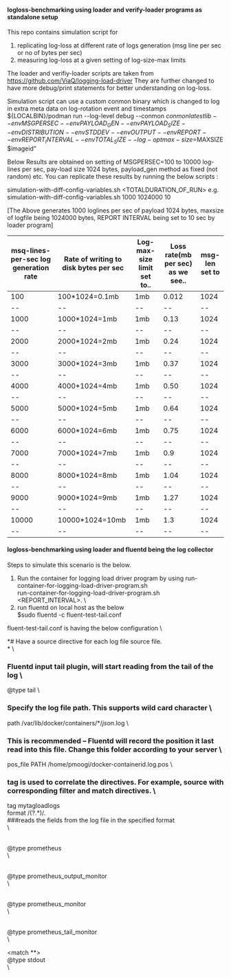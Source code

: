 #### logloss-benchmarking using loader and verify-loader programs as standalone setup

This repo contains simulation script for 
 1. replicating log-loss at different rate of logs generation (msg line per sec or no of bytes per sec)
 2. measuring log-loss at a given setting of log-size-max limits
 
 The loader and verifiy-loader scripts are taken from https://github.com/ViaQ/logging-load-driver
 They are further changed to have more debug/print statements for better understanding on log-loss.
 
 Simulation script can use a custom conmon binary which is changed to log in extra meta data on log-rotation event and timestamps
 ${LOCALBIN}/podman run --log-level debug --conmon $conmonlatestlib --env MSGPERSEC --env PAYLOAD_GEN --env PAYLOAD_SIZE --env DISTRIBUTION --env STDDEV --env OUTPUT  --env REPORT --env REPORT_INTERVAL --env TOTAL_SIZE --log-opt max-size=$MAXSIZE  $imageid" 
 
 
 
 Below Results are obtained on setting of MSGPERSEC=100 to 10000 log-lines per sec, pay-load size 1024 bytes, payload_gen method as fixed (not random) etc.
 You can replicate these results by running the below scripts :
 
 simulation-with-diff-config-variables.sh <MSGPERSEC> <MAXSIZE> <TOTALDURATION_OF_RUN>
 e.g. simulation-with-diff-config-variables.sh 1000 1024000 10 
 
 [The Above generates 1000 loglines per sec of payload 1024 bytes, maxsize of logfile being 1024000 bytes, REPORT INTERVAL being set to 10 sec by loader program]
 

|msq-lines-per-sec log generation rate | Rate of writing to disk bytes per sec | Log-max-size limit set to.. | Loss rate(mb per sec) as we see.. |msg-len set to |
|--|--|--|--|--|
|100  | 100*1024=0.1mb| 1mb | 0.012| 1024 |
|--|--|--|--|--|
|1000 | 1000*1024=1mb | 1mb | 0.13 | 1024 |
|--|--|--|--|--|
|2000 | 2000*1024=2mb | 1mb | 0.24 | 1024 |
|--|--|--|--|--|
|3000 | 3000*1024=3mb | 1mb | 0.37 | 1024 |
|--|--|--|--|--|
|4000 | 4000*1024=4mb | 1mb | 0.50 | 1024 |
|--|--|--|--|--|
|5000 | 5000*1024=5mb | 1mb | 0.64 | 1024 |
|--|--|--|--|--|
|6000 | 6000*1024=6mb | 1mb | 0.75 | 1024 |
|--|--|--|--|--|
|7000 | 7000*1024=7mb | 1mb | 0.9  | 1024 |
|--|--|--|--|--|
|8000 | 8000*1024=8mb | 1mb | 1.04 | 1024 |
|--|--|--|--|--|
|9000 |9000*1024=9mb  | 1mb | 1.27 | 1024 |
|--|--|--|--|--|
|10000|10000*1024=10mb|1mb  | 1.3  | 1024 |
|--|--|--|--|--|


#### logloss-benchmarking using loader and fluentd being the log collector
Steps to simulate this scenario is the below.
  1. Run the container for logging load driver program by using run-container-for-logging-load-driver-program.sh \
     run-container-for-logging-load-driver-program.sh <MSEPERSEC> <MAXSIZELOGFILE> <REPORT_INTERVAL>. \
  2. run fluentd on local host as the below \
  $sudo fluentd -c fluent-test-tail.conf

  fluent-test-tail.conf is having the below configuration \

*# Have a source directive for each log file source file. \
*<source> \
### Fluentd input tail plugin, will start reading from the tail of the log \
@type tail \
### Specify the log file path. This supports wild card character \
path /var/lib/docker/containers/*/*json*.log \
### This is recommended – Fluentd will record the position it last read into this file. Change this folder according to your server \
pos_file PATH /home/pmoogi/docker-containerid.log.pos \
### tag is used to correlate the directives. For example, source with corresponding filter and match directives. \
tag mytagloadlogs \
format /(?<message>.*)/. \
###reads the  fields from the log file in the specified format \
</source>\

<source>\
 @type prometheus\
</source>\

<source>\
@type prometheus_output_monitor\
</source>\

<source>\
  @type prometheus_monitor\
</source>\

<source>\
  @type prometheus_tail_monitor\
</source>\

<match **>\
  @type stdout\
</match>\
